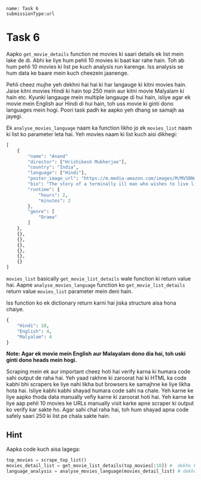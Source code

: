 ```ngMeta
name: Task 6
submissionType:url
```

# Task 6

Aapko `get_movie_details` function ne movies ki saari details ek list mein lake de di. Abhi ke liye hum pehli 10 movies ki baat kar rahe hain. Toh ab hum pehli 10 movies ki list pe kuch analysis run karenge. Iss analysis se hum data ke baare mein kuch cheezein jaanenge.

Pehli cheez mujhe yeh dekhni hai hai ki har langauge ki kitni movies hain. Jaise kitni movies Hindi ki hain top 250 mein aur kitni movie Malyalam ki hain etc. Kyunki langauge mein multiple langauge di hui hain, isliye agar ek movie mein English aur Hindi di hui hain, toh uss movie ki ginti dono languages mein hogi. Poori task padh ke aapko yeh dhang se samajh aa jayegi.

Ek `analyse_movies_language` naam ka function likho jo ek `movies_list` naam ki list ko parameter leta hai. Yeh movies naam ki list kuch aisi dikhegi:

```python
[
	{
		"name": "Anand"
		"director": ["Hrishikesh Mukherjee"],
		"country": "India",
		"language": ["Hindi"],
		"poster_image_url": "https://m.media-amazon.com/images/M/MV5BNmZkMTMzNmEtMWU5NC00MjEzLWE5MzktYzRlMmQyMzk0YmM1XkEyXkFqcGdeQXVyNTA4NzY1MzY@._V1_UX182_CR0,0,182,268_AL__QL50.jpg",
		"bio": "The story of a terminally ill man who wishes to live life to the3 full before the inevitable occurs, as told by his best friend.",
		"runtime": {
			"hours": 2,
			"minutes": 2
		},
		"genre": [
			"Drama"
		]
	},
	{},
	{},
	{},
	{},
	{},
	{}
]
```

`movies_list` basically `get_movie_list_details` wale function ki return value hai. Aapne  `analyse_movies_language` function ko `get_movie_list_details` return value `movies_list` parameter mein deni hain.

Iss function ko ek dictionary return karni hai jiska structure aisa hona chaiye.

```python
{
	"Hindi": 10,
	"English": 4,
	"Malyalam": 4
}
```

**Note: Agar ek movie mein English aur Malayalam dono dia hai, toh uski ginti dono heads mein hogi.**

Scraping mein ek aur important cheez hoti hai verify karna ki humara code sahi output de raha hai. Yeh yaad rakhne ki zaroorat hai ki HTML ka code kabhi bhi scrapers ke liye nahi likha but browsers ke samajhne ke liye likha hota hai. Isliye kabhi kabhi shayad humara code sahi na chale. Yeh karne ke liye aapko thoda data manually vefiy karne ki zaroorat hoti hai. Yeh karne ke liye aap pehli 10 movies ke URLs manually visit karke apne scraper ki output ko verify kar sakte ho. Agar sahi chal raha hai, toh hum shayad apna code safely saari 250 ki list pe chala sakte hain.


## Hint

Aapka code kuch aisa lagega:

```python
top_movies = scrape_top_list()
movies_detail_list = get_movie_list_details(top_movies[:10]) #  dekho kaise humne slicing ka use karke humne sirf pehli 10 movies input di. Yeh karna yaad rakhna :)
language_analysis = analyse_movies_language(movies_detail_list) # dekho kaise get_movie_list_details ki return value humne analyse_movies_language function mein de di
```
